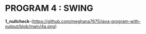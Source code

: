 # PROGRAM 4 : SWING

**1_nullcheck**-(https://github.com/meghana7675/java-program-with-output/blob/main/4a.png)



